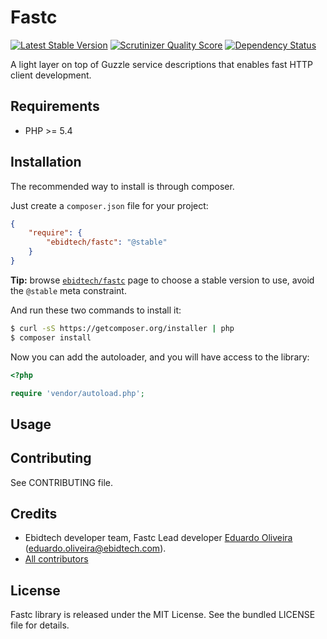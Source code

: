 # Fastc #

[![Latest Stable Version](https://poser.pugx.org/ebidtech/fastc/v/stable.png)](https://packagist.org/packages/ebidtech/fastc) [![Scrutinizer Quality Score](https://scrutinizer-ci.com/g/ebidtech/fastc/badges/quality-score.png?s=0a1a7106c41557a6201f163c84a7f02a820759a1)](https://scrutinizer-ci.com/g/ebidtech/fastc/) [![Dependency Status](https://www.versioneye.com/user/projects/52f3bd0bec1375381f00008f/badge.png)](https://www.versioneye.com/user/projects/52f3bd0bec1375381f00008f)

A light layer on top of Guzzle service descriptions that enables fast HTTP client development.

## Requirements ##

* PHP >= 5.4

## Installation ##

The recommended way to install is through composer.

Just create a `composer.json` file for your project:

``` json
{
    "require": {
        "ebidtech/fastc": "@stable"
    }
}
```

**Tip:** browse [`ebidtech/fastc`](https://packagist.org/packages/ebidtech/fastc) page to choose a stable version to use, avoid the `@stable` meta constraint.

And run these two commands to install it:

```bash
$ curl -sS https://getcomposer.org/installer | php
$ composer install
```

Now you can add the autoloader, and you will have access to the library:

```php
<?php

require 'vendor/autoload.php';
```

## Usage ##

## Contributing ##

See CONTRIBUTING file.

## Credits ##

* Ebidtech developer team, Fastc Lead developer [Eduardo Oliveira](https://github.com/entering) (eduardo.oliveira@ebidtech.com).
* [All contributors](https://github.com/ebidtech/fastc/contributors)

## License ##

Fastc library is released under the MIT License. See the bundled LICENSE file for details.


